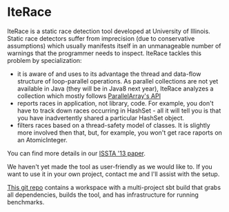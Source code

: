 IteRace
=======

IteRace is a static race detection tool developed at University of Illinois. 
Static race detectors suffer from imprecision (due to conservative assumptions) which usually manifests itself in an unmanageable number of warnings that the programmer needs to inspect.
IteRace tackles this problem by specialization:
 - it is aware of and uses to its advantage the thread and data-flow structure of loop-parallel operations. As parallel collections are not yet available in Java (they will be in Java8 next year), IteRace analyzes a collection which mostly follows [ParallelArray's API](http://gee.cs.oswego.edu/dl/concurrency-interest/index.html)
 - reports races in application, not library, code. For example, you don't have to track down races occurring in HashSet - all it will tell you is that you have inadvertently shared a particular HashSet object.   
 - filters races based on a thread-safety model of classes. It is slightly more involved then that, but, for example, you won't get race raports on an AtomicInteger.

You can find more details in our [ISSTA '13 paper](http://publish.illinois.edu/cos/files/2012/11/IteRace-ISSTA-13.pdf).

We haven't yet made the tool as user-friendly as we would like to. If you want to use it in your own project, contact me and I'll assist with the setup.

[This git repo](https://github.com/cos/workspace-iterace) contains a workspace with a multi-project sbt build that grabs all dependencies, builds the tool, and has infrastructure for running benchmarks.
